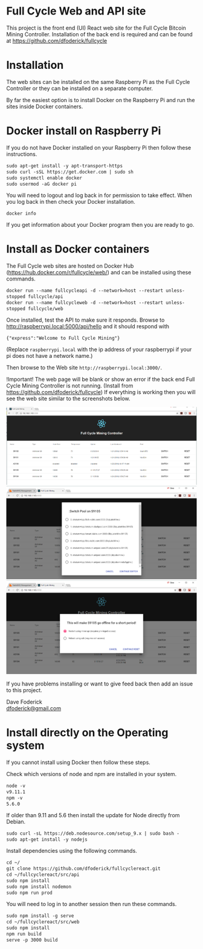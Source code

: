 # Full Cycle Web and API site
This project is the front end (UI) React web site for the Full Cycle Bitcoin Mining Controller.
Installation of the back end is required and can be found at https://github.com/dfoderick/fullcycle
# Installation
The web sites can be installed on the same Raspberry Pi as the Full Cycle Controller
or they can be installed on a separate computer.

By far the easiest option is to install Docker on the Raspberry Pi
and run the sites inside Docker containers.  

# Docker install on Raspberry Pi
If you do not have Docker installed on your Raspberry Pi then follow these
instructions.
```
sudo apt-get install -y apt-transport-https
sudo curl -sSL https://get.docker.com | sudo sh
sudo systemctl enable docker
sudo usermod -aG docker pi
```
You will need to logout and log back in for permission to take effect. When you
log back in then check your Docker installation.

```
docker info
```
If you get information about your Docker program then you are ready to go.
# Install as Docker containers

The Full Cycle web sites are hosted on Docker Hub (https://hub.docker.com/r/fullcycle/web/) and can be installed using
these commands.
```
docker run --name fullcycleapi -d --network=host --restart unless-stopped fullcycle/api
docker run --name fullcycleweb -d --network=host --restart unless-stopped fullcycle/web
```
 Once installed, test the API to make sure it responds. Browse to http://raspberrypi.local:5000/api/hello
and it should respond with
```
{"express":"Welcome to Full Cycle Mining"}
```
(Replace `raspberrypi.local` with the ip address of your raspberrypi
if your pi does not have a network name.)  

Then browse to the Web site `http://raspberrypi.local:3000/`.

!Important! The web page will be blank or show an error if the back end Full Cycle Mining Controller is not running. (Install from https://github.com/dfoderick/fullcycle) If everything is working then you will see the web site
similar to the screenshots below.  

![Full Cycle React](src/client/src/images/FullCycleReact.png?raw=true "Full Cycle React")
![Full Cycle Switch Pool](src/client/src/images/fullcycle_switch.png?raw=true "Full Cycle Switch Pool")
![Full Cycle Reset Miner](src/client/src/images/fullcycle_reset.png?raw=true "Full Cycle Reset Miner")

If you have problems installing or want to give feed back then
add an issue to this project.  

Dave Foderick  
dfoderick@gmail.com  

# Install directly on the Operating system
If you cannot install using Docker then follow these steps.

Check which versions of node and npm are installed in your system.
```
node -v
v9.11.1
npm -v
5.6.0
```
If older than 9.11 and 5.6 then install the update for Node directly from Debian.
```
sudo curl -sL https://deb.nodesource.com/setup_9.x | sudo bash -
sudo apt-get install -y nodejs
```
Install dependencies using the following commands.
```
cd ~/
git clone https://github.com/dfoderick/fullcyclereact.git
cd ~/fullcyclereact/src/api
sudo npm install
sudo npm install nodemon
sudo npm run prod
```
You will need to log in to another session then run these commands.
```
sudo npm install -g serve
cd ~/fullcyclereact/src/web
sudo npm install
npm run build
serve -p 3000 build
```
